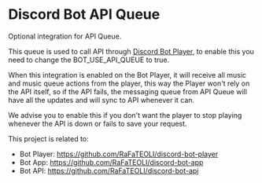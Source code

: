 # **Discord Bot API Queue**

Optional integration for API Queue.

This queue is used to call API through [Discord Bot Player](https://github.com/RaFaTEOLI/discord-bot-player), to enable this you need to change the BOT_USE_API_QUEUE to true.

When this integration is enabled on the Bot Player, it will receive all music and music queue actions from the player, this way the Player won't rely on the API itself, so if the API fails, the messaging queue from API Queue will have all the updates and will sync to API whenever it can.

We advise you to enable this if you don't want the player to stop playing whenever the API is down or fails to save your request.

This project is related to:

- Bot Player: https://github.com/RaFaTEOLI/discord-bot-player
- Bot App: https://github.com/RaFaTEOLI/discord-bot-app
- Bot API: https://github.com/RaFaTEOLI/discord-bot-api
